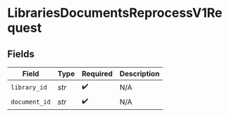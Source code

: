 # LibrariesDocumentsReprocessV1Request


## Fields

| Field              | Type               | Required           | Description        |
| ------------------ | ------------------ | ------------------ | ------------------ |
| `library_id`       | *str*              | :heavy_check_mark: | N/A                |
| `document_id`      | *str*              | :heavy_check_mark: | N/A                |